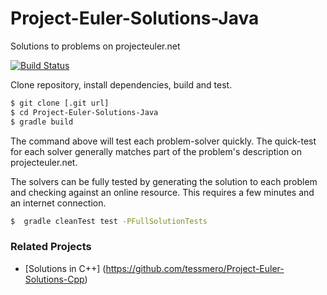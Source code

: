 # Project-Euler-Solutions-Java
Solutions to problems on projecteuler.net

[![Build Status](https://travis-ci.org/tessmero/Project-Euler-Solutions-Java.svg?branch=master)](https://travis-ci.org/tessmero/Project-Euler-Solutions-Java)


Clone repository, install dependencies, build and test. 

```bash
$ git clone [.git url]
$ cd Project-Euler-Solutions-Java
$ gradle build
```

The command above will test each problem-solver quickly. The quick-test for each solver generally matches part of the problem's description on projecteuler.net.

The solvers can be fully tested by generating the solution to each problem and checking against an online resource. This requires a few minutes and an internet connection.

```bash
$  gradle cleanTest test -PFullSolutionTests
```

### Related Projects
* [Solutions in C++] (https://github.com/tessmero/Project-Euler-Solutions-Cpp)
